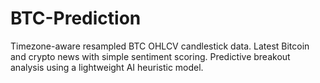 # BTC-Prediction
Timezone-aware resampled BTC OHLCV candlestick data.  Latest Bitcoin and crypto news with simple sentiment scoring.  Predictive breakout analysis using a lightweight AI heuristic model.
